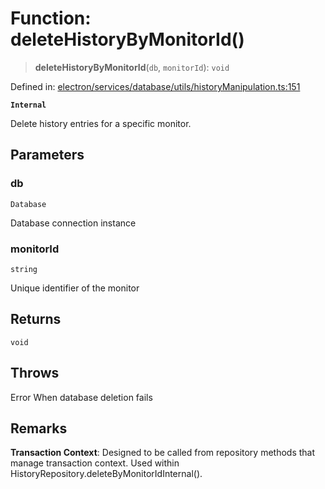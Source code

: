 # Function: deleteHistoryByMonitorId()

> **deleteHistoryByMonitorId**(`db`, `monitorId`): `void`

Defined in: [electron/services/database/utils/historyManipulation.ts:151](https://github.com/Nick2bad4u/Uptime-Watcher/blob/2a45eeb1723f8f7089001af2c92aa07d82dfe7e4/electron/services/database/utils/historyManipulation.ts#L151)

**`Internal`**

Delete history entries for a specific monitor.

## Parameters

### db

`Database`

Database connection instance

### monitorId

`string`

Unique identifier of the monitor

## Returns

`void`

## Throws

Error When database deletion fails

## Remarks

**Transaction Context**: Designed to be called from repository methods
that manage transaction context. Used within HistoryRepository.deleteByMonitorIdInternal().
